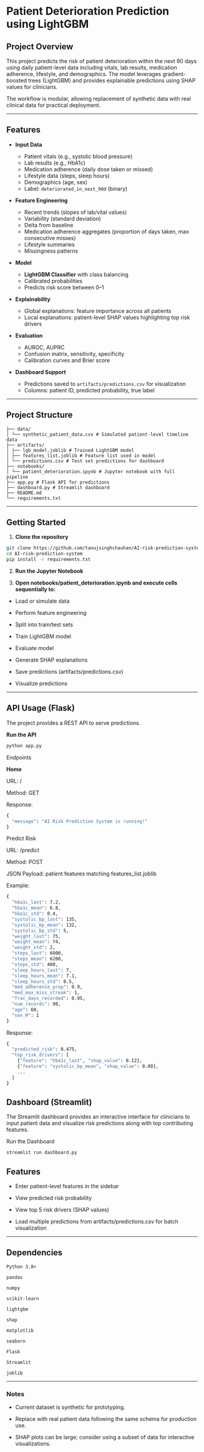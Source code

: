 # Patient Deterioration Prediction using LightGBM

## Project Overview

This project predicts the risk of patient deterioration within the next 90 days using daily patient-level data including vitals, lab results, medication adherence, lifestyle, and demographics. The model leverages gradient-boosted trees (LightGBM) and provides explainable predictions using SHAP values for clinicians.

The workflow is modular, allowing replacement of synthetic data with real clinical data for practical deployment.

---

## Features

- **Input Data**

  - Patient vitals (e.g., systolic blood pressure)
  - Lab results (e.g., HbA1c)
  - Medication adherence (daily dose taken or missed)
  - Lifestyle data (steps, sleep hours)
  - Demographics (age, sex)
  - Label: `deteriorated_in_next_90d` (binary)

- **Feature Engineering**

  - Recent trends (slopes of lab/vital values)
  - Variability (standard deviation)
  - Delta from baseline
  - Medication adherence aggregates (proportion of days taken, max consecutive misses)
  - Lifestyle summaries
  - Missingness patterns

- **Model**

  - **LightGBM Classifier** with class balancing
  - Calibrated probabilities
  - Predicts risk score between 0–1

- **Explainability**

  - Global explanations: feature importance across all patients
  - Local explanations: patient-level SHAP values highlighting top risk drivers

- **Evaluation**

  - AUROC, AUPRC
  - Confusion matrix, sensitivity, specificity
  - Calibration curves and Brier score

- **Dashboard Support**
  - Predictions saved to `artifacts/predictions.csv` for visualization
  - Columns: patient ID, predicted probability, true label

---

## Project Structure
```
├── data/
│ └── synthetic_patient_data.csv # Simulated patient-level timeline data
├── artifacts/
│ ├── lgb_model.joblib # Trained LightGBM model
│ ├── features_list.joblib # Feature list used in model
│ └── predictions.csv # Test set predictions for dashboard
├── notebooks/
│ └── patient_deterioration.ipynb # Jupyter notebook with full pipeline
├── app.py # Flask API for predictions
├── dashboard.py # Streamlit dashboard
├── README.md
└── requirements.txt
```
---

## Getting Started

1. **Clone the repository**

```bash
git clone https://github.com/tanujsinghchauhan/AI-risk-prediction-system
cd AI-risk-prediction-system
pip install -r requirements.txt
```
2. **Run the Jupyter Notebook**

3. **Open notebooks/patient_deterioration.ipynb and execute cells sequentially to:**

- Load or simulate data

- Perform feature engineering

- Split into train/test sets

- Train LightGBM model

- Evaluate model

- Generate SHAP explanations

- Save predictions (artifacts/predictions.csv)

- Visualize predictions

---

## API Usage (Flask)

The project provides a REST API to serve predictions.

**Run the API**
```bash
python app.py
```
Endpoints

**Home**

URL: /

Method: GET

Response:
```bash
{
  "message": "AI Risk Prediction System is running!"
}
```
Predict Risk

URL: /predict

Method: POST

JSON Payload: patient features matching features_list.joblib

Example:
```bash
{
  "hba1c_last": 7.2,
  "hba1c_mean": 6.8,
  "hba1c_std": 0.4,
  "systolic_bp_last": 135,
  "systolic_bp_mean": 132,
  "systolic_bp_std": 5,
  "weight_last": 75,
  "weight_mean": 74,
  "weight_std": 2,
  "steps_last": 6000,
  "steps_mean": 6200,
  "steps_std": 400,
  "sleep_hours_last": 7,
  "sleep_hours_mean": 7.1,
  "sleep_hours_std": 0.5,
  "med_adherence_prop": 0.9,
  "med_max_miss_streak": 1,
  "frac_days_recorded": 0.95,
  "num_records": 90,
  "age": 60,
  "sex_M": 1
}
```
Response:
```bash
{
  "predicted_risk": 0.475,
  "top_risk_drivers": [
    {"feature": "hba1c_last", "shap_value": 0.12},
    {"feature": "systolic_bp_mean", "shap_value": 0.08},
    ...
  ]
}
```
## Dashboard (Streamlit)

The Streamlit dashboard provides an interactive interface for clinicians to input patient data and visualize risk predictions along with top contributing features.

Run the Dashboard
```bash
streamlit run dashboard.py
```

## Features

- Enter patient-level features in the sidebar

- View predicted risk probability

- View top 5 risk drivers (SHAP values)

- Load multiple predictions from artifacts/predictions.csv for batch visualization
  
---

## Dependencies
```
Python 3.8+

pandas

numpy

scikit-learn

lightgbm

shap

matplotlib

seaborn

Flask

Streamlit

joblib
```
---

### Notes

- Current dataset is synthetic for prototyping.

- Replace with real patient data following the same schema for production use.

- SHAP plots can be large; consider using a subset of data for interactive visualizations.
```
